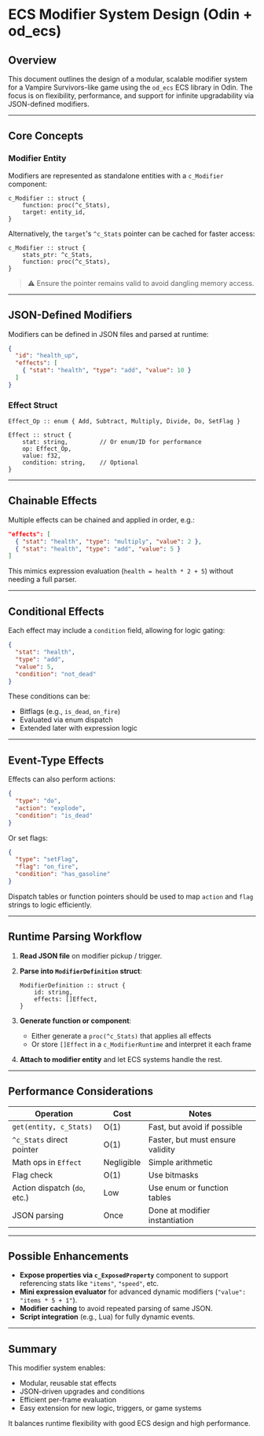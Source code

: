 # ECS Modifier System Design (Odin + od_ecs)

## Overview

This document outlines the design of a modular, scalable modifier system for a Vampire Survivors-like game using the `od_ecs` ECS library in Odin. The focus is on flexibility, performance, and support for infinite upgradability via JSON-defined modifiers.

---

## Core Concepts

### Modifier Entity

Modifiers are represented as standalone entities with a `c_Modifier` component:

```odin
c_Modifier :: struct {
    function: proc(^c_Stats),
    target: entity_id,
}
````

Alternatively, the `target`'s `^c_Stats` pointer can be cached for faster access:

```odin
c_Modifier :: struct {
    stats_ptr: ^c_Stats,
    function: proc(^c_Stats),
}
```

> ⚠️ Ensure the pointer remains valid to avoid dangling memory access.

---

## JSON-Defined Modifiers

Modifiers can be defined in JSON files and parsed at runtime:

```json
{
  "id": "health_up",
  "effects": [
    { "stat": "health", "type": "add", "value": 10 }
  ]
}
```

### Effect Struct

```odin
Effect_Op :: enum { Add, Subtract, Multiply, Divide, Do, SetFlag }

Effect :: struct {
    stat: string,         // Or enum/ID for performance
    op: Effect_Op,
    value: f32,
    condition: string,    // Optional
}
```

---

## Chainable Effects

Multiple effects can be chained and applied in order, e.g.:

```json
"effects": [
  { "stat": "health", "type": "multiply", "value": 2 },
  { "stat": "health", "type": "add", "value": 5 }
]
```

This mimics expression evaluation (`health = health * 2 + 5`) without needing a full parser.

---

## Conditional Effects

Each effect may include a `condition` field, allowing for logic gating:

```json
{
  "stat": "health",
  "type": "add",
  "value": 5,
  "condition": "not_dead"
}
```

These conditions can be:

* Bitflags (e.g., `is_dead`, `on_fire`)
* Evaluated via enum dispatch
* Extended later with expression logic

---

## Event-Type Effects

Effects can also perform actions:

```json
{
  "type": "do",
  "action": "explode",
  "condition": "is_dead"
}
```

Or set flags:

```json
{
  "type": "setFlag",
  "flag": "on_fire",
  "condition": "has_gasoline"
}
```

Dispatch tables or function pointers should be used to map `action` and `flag` strings to logic efficiently.

---

## Runtime Parsing Workflow

1. **Read JSON file** on modifier pickup / trigger.

2. **Parse into `ModifierDefinition` struct**:

   ```odin
   ModifierDefinition :: struct {
       id: string,
       effects: []Effect,
   }
   ```

3. **Generate function or component**:

   * Either generate a `proc(^c_Stats)` that applies all effects
   * Or store `[]Effect` in a `c_ModifierRuntime` and interpret it each frame

4. **Attach to modifier entity** and let ECS systems handle the rest.

---

## Performance Considerations

| Operation                    | Cost       | Notes                            |
| ---------------------------- | ---------- | -------------------------------- |
| `get(entity, c_Stats)`       | O(1)       | Fast, but avoid if possible      |
| `^c_Stats` direct pointer    | O(1)       | Faster, but must ensure validity |
| Math ops in `Effect`         | Negligible | Simple arithmetic                |
| Flag check                   | O(1)       | Use bitmasks                     |
| Action dispatch (`do`, etc.) | Low        | Use enum or function tables      |
| JSON parsing                 | Once       | Done at modifier instantiation   |

---

## Possible Enhancements

* **Expose properties via `c_ExposedProperty`** component to support referencing stats like `"items"`, `"speed"`, etc.
* **Mini expression evaluator** for advanced dynamic modifiers (`"value": "items * 5 + 1"`).
* **Modifier caching** to avoid repeated parsing of same JSON.
* **Script integration** (e.g., Lua) for fully dynamic events.

---

## Summary

This modifier system enables:

* Modular, reusable stat effects
* JSON-driven upgrades and conditions
* Efficient per-frame evaluation
* Easy extension for new logic, triggers, or game systems

It balances runtime flexibility with good ECS design and high performance.